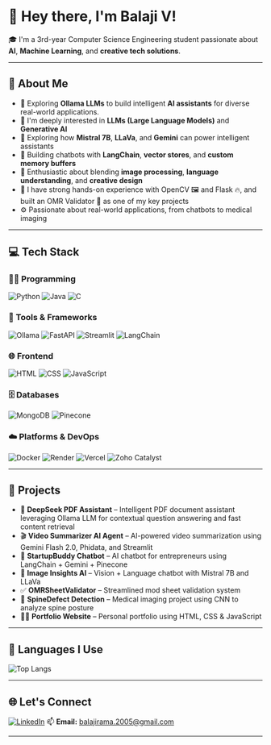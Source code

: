 # 👋 Hey there, I'm Balaji V!

🎓 I'm a 3rd-year Computer Science Engineering student passionate about **AI**, **Machine Learning**, and **creative tech solutions**.

---

## 🧠 About Me

- 🧠 Exploring **Ollama LLMs** to build intelligent **AI assistants** for diverse real-world applications.
- 🤖 I'm deeply interested in **LLMs (Large Language Models)** and **Generative AI**
- 🧠 Exploring how **Mistral 7B**, **LLaVa**, and **Gemini** can power intelligent assistants
- 💬 Building chatbots with **LangChain**, **vector stores**, and **custom memory buffers**
- 🧠 Enthusiastic about blending **image processing**, **language understanding**, and **creative design**
- 📸 I have strong hands-on experience with OpenCV 🖼️ and Flask 🔥, and built an OMR Validator 📝 as one of my key projects
- ⚙️ Passionate about real-world applications, from chatbots to medical imaging

---

## 💻 Tech Stack

### 👨‍💻 Programming
![Python](https://img.shields.io/badge/-Python-3776AB?style=flat&logo=python&logoColor=white)
![Java](https://img.shields.io/badge/-Java-007396?style=flat&logo=java&logoColor=white)
![C](https://img.shields.io/badge/-C-00599C?style=flat&logo=c&logoColor=white)

### 🧰 Tools & Frameworks
![Ollama](https://img.shields.io/badge/-Ollama-333?style=flat&logoColor=white)
![FastAPI](https://img.shields.io/badge/-FastAPI-009688?style=flat&logo=fastapi&logoColor=white)
![Streamlit](https://img.shields.io/badge/-Streamlit-FF4B4B?style=flat&logo=streamlit&logoColor=white)
![LangChain](https://img.shields.io/badge/-LangChain-333?style=flat&logo=chainlink&logoColor=white)

### 🌐 Frontend
![HTML](https://img.shields.io/badge/-HTML5-E34F26?style=flat&logo=html5&logoColor=white)
![CSS](https://img.shields.io/badge/-CSS3-1572B6?style=flat&logo=css3&logoColor=white)
![JavaScript](https://img.shields.io/badge/-JavaScript-F7DF1E?style=flat&logo=javascript&logoColor=black)

### 🗄️ Databases
![MongoDB](https://img.shields.io/badge/-MongoDB-47A248?style=flat&logo=mongodb&logoColor=white)
![Pinecone](https://img.shields.io/badge/-Pinecone-0A9396?style=flat&logo=data&logoColor=white)


### ☁️ Platforms & DevOps
![Docker](https://img.shields.io/badge/-Docker-2496ED?style=flat&logo=docker&logoColor=white)
![Render](https://img.shields.io/badge/-Render-46E3B7?style=flat&logo=render&logoColor=black)
![Vercel](https://img.shields.io/badge/-Vercel-000000?style=flat&logo=vercel&logoColor=white)
![Zoho Catalyst](https://img.shields.io/badge/-Zoho%20Catalyst-E9382D?style=flat&logo=zoho&logoColor=white)

---

## 🚀 Projects

- 📄 **DeepSeek PDF Assistant** – Intelligent PDF document assistant leveraging Ollama LLM for contextual question answering and fast content retrieval
- 🎬 **Video Summarizer AI Agent** – AI-powered video summarization using Gemini Flash 2.0, Phidata, and Streamlit
- 💼 **StartupBuddy Chatbot** – AI chatbot for entrepreneurs using LangChain + Gemini + Pinecone
- 🧠 **Image Insights AI** – Vision + Language chatbot with Mistral 7B and LLaVa
- ✅ **OMRSheetValidator** – Streamlined mod sheet validation system
- 🩻 **SpineDefect Detection** – Medical imaging project using CNN to analyze spine posture
- 🧑‍💻 **Portfolio Website** – Personal portfolio using HTML, CSS & JavaScript

---

## 🧠 Languages I Use

![Top Langs](https://github-readme-stats.vercel.app/api/top-langs/?username=Balaji1472&layout=compact&theme=tokyonight)



---

## 🌐 Let's Connect

[![LinkedIn](https://img.shields.io/badge/LinkedIn-blue?style=flat&logo=linkedin)](https://www.linkedin.com/in/1472BalajiV/)
📫 **Email:** balajirama.2005@gmail.com

---

